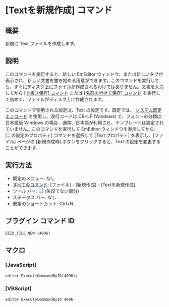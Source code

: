 # \[Textを新規作成\] コマンド

## 概要

新規に Text ファイルを作成します。

## 説明

このコマンドを実行すると、新しい EmEditor
ウィンドウ、または新しいタブが表示され、新しい文書を書き始める用意ができます。このコマンドを実行しても、すぐにディスク上にファイルが作成されるわけではありません。文書を入力してから
[\[上書き保存\] コマンド](file_save) または [\[名前を付けて保存\] コマンド](file_save_as) を実行して初めて、ファイルがディスク上に作成されます。

このコマンドで使用される設定は、Text の設定です。既定では、 [システム既定エンコード](../../glossary/systemdefaultencoding) を使用し、改行コードは
CR+LF (Windows) で、フォントの分類は日本語版 Windows
の場合、通常、日本語が利用され、テンプレートは設定されていません。このコマンドを実行して EmEditor
ウィンドウを表示してから、\[この設定のプロパティ\] コマンドを選択して \[Text プロパティ\] を表示し、\[ファイル\] ページの \[新規作成時\]
ボタンをクリックすると、Text の設定を変更することができます。

## 実行方法

- 既定のメニュー: なし
- [すべてのコマンド](../../glossary/allcommands): \[ファイル\] \- \[新規作成\] \- \[Textを新規作成\]
- ツール バー: ![](../../images/filenew.gif) (矢印でない部分)
- ステータス バー: なし
- 既定のショートカット: Ctrl+N

## プラグイン コマンド ID

```
EEID_FILE_NEW (4096)
```

## マクロ

### \[JavaScript\]

```
editor.ExecuteCommandByID(4096);
```

### \[VBScript\]

```
editor.ExecuteCommandByID 4096
```
